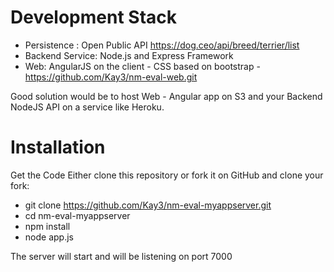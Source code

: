 Development Stack
=================
- Persistence : Open Public API https://dog.ceo/api/breed/terrier/list
- Backend Service: Node.js and Express Framework
- Web: AngularJS on the client - CSS based on bootstrap - https://github.com/Kay3/nm-eval-web.git

Good solution would be to host Web - Angular app on S3 and your Backend NodeJS API on a service like Heroku.

Installation
============
Get the Code Either clone this repository or fork it on GitHub and clone your fork:

- git clone https://github.com/Kay3/nm-eval-myappserver.git
- cd nm-eval-myappserver
- npm install
- node app.js

The server will start and will be listening on port 7000
